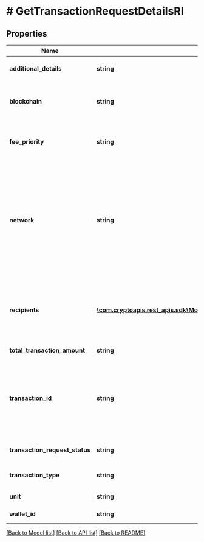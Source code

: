 # # GetTransactionRequestDetailsRI

## Properties

Name | Type | Description | Notes
------------ | ------------- | ------------- | -------------
**additional_details** | **string** | Defines an optional note for additional details. |
**blockchain** | **string** | Represents the specific blockchain protocol name, e.g. Ethereum, Bitcoin, etc. |
**fee_priority** | **string** | Defines the priority for the fee, if it is \&quot;slow\&quot;, \&quot;standard\&quot; or \&quot;fast\&quot;. |
**network** | **string** | Represents the name of the blockchain network used; blockchain networks are usually identical as technology and software, but they differ in data, e.g. - \&quot;mainnet\&quot; is the live network with actual data while networks like \&quot;testnet\&quot;, \&quot;goerli\&quot; are test networks. |
**recipients** | [**\com.cryptoapis.rest_apis.sdk\Model\GetTransactionRequestDetailsRIRecipientsInner[]**](GetTransactionRequestDetailsRIRecipientsInner.md) | Represents a list of recipient addresses with the respective amounts. In account-based protocols like Ethereum there is only one address in this list. |
**total_transaction_amount** | **string** | Defines the total transaction amount. |
**transaction_id** | **string** | Represents the unique identifier of a transaction, i.e. it could be transactionId in UTXO-based protocols like Bitcoin, and transaction hash in Ethereum blockchain. | [optional]
**transaction_request_status** | **string** | Defines the status of the transaction request, e.g. pending. |
**transaction_type** | **string** | Defines the transaction type, if it is for coins or tokens. |
**unit** | **string** | Defines the unit of the amount. |
**wallet_id** | **string** | Defines the unique ID of the Wallet. |

[[Back to Model list]](../../README.md#models) [[Back to API list]](../../README.md#endpoints) [[Back to README]](../../README.md)
